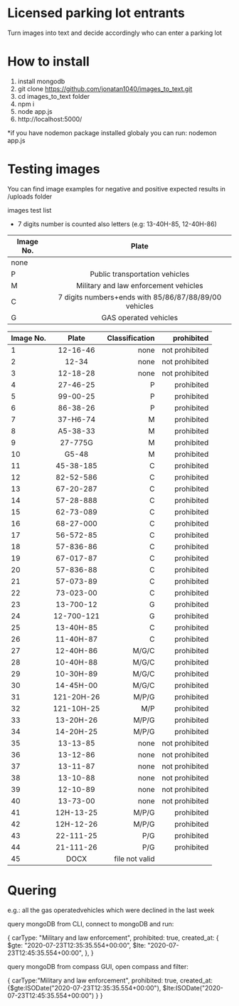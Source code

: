 # Licensed parking lot entrants

Turn images into text and decide accordingly who can enter a parking lot

# How to install

1. install mongodb
2. git clone https://github.com/jonatan1040/images_to_text.git
3. cd images_to_text folder
4. npm i
5. node app.js
6. http://localhost:5000/

\*if you have nodemon package installed globaly you can run:
nodemon app.js

# Testing images

You can find image examples for negative and positive expected results in /uploads folder

images test list

- 7 digits number is counted also letters (e.g: 13-40H-85, 12-40H-86)

| Image No. |                         Plate                         |
| --------- | :---------------------------------------------------: |
| none      |
| P         |            Public transportation vehicles             |
| M         |         Military and law enforcement vehicles         |
| C         | 7 digits numbers+ends with 85/86/87/88/89/00 vehicles |
| G         |                 GAS operated vehicles                 |

| Image No. |   Plate    | Classification |     prohibited |
| --------- | :--------: | -------------: | -------------: |
| 1         |  12-16-46  |           none | not prohibited |
| 2         |   12-34    |           none | not prohibited |
| 3         |  12-18-28  |           none | not prohibited |
| 4         |  27-46-25  |              P |     prohibited |
| 5         |  99-00-25  |              P |     prohibited |
| 6         |  86-38-26  |              P |     prohibited |
| 7         |  37-H6-74  |              M |     prohibited |
| 8         |  A5-38-33  |              M |     prohibited |
| 9         |  27-775G   |              M |     prohibited |
| 10        |   G5-48    |              M |     prohibited |
| 11        | 45-38-185  |              C |     prohibited |
| 12        | 82-52-586  |              C |     prohibited |
| 13        | 67-20-287  |              C |     prohibited |
| 14        | 57-28-888  |              C |     prohibited |
| 15        | 62-73-089  |              C |     prohibited |
| 16        | 68-27-000  |              C |     prohibited |
| 17        | 56-572-85  |              C |     prohibited |
| 18        | 57-836-86  |              C |     prohibited |
| 19        | 67-017-87  |              C |     prohibited |
| 20        | 57-836-88  |              C |     prohibited |
| 21        | 57-073-89  |              C |     prohibited |
| 22        | 73-023-00  |              C |     prohibited |
| 23        | 13-700-12  |              G |     prohibited |
| 24        | 12-700-121 |              G |     prohibited |
| 25        | 13-40H-85  |              C |     prohibited |
| 26        | 11-40H-87  |              C |     prohibited |
| 27        | 12-40H-86  |          M/G/C |     prohibited |
| 28        | 10-40H-88  |          M/G/C |     prohibited |
| 29        | 10-30H-89  |          M/G/C |     prohibited |
| 30        | 14-45H-00  |          M/G/C |     prohibited |
| 31        | 121-20H-26 |          M/P/G |     prohibited |
| 32        | 121-10H-25 |            M/P |     prohibited |
| 33        | 13-20H-26  |          M/P/G |     prohibited |
| 34        | 14-20H-25  |          M/P/G |     prohibited |
| 35        |  13-13-85  |           none | not prohibited |
| 36        |  13-12-86  |           none | not prohibited |
| 37        |  13-11-87  |           none | not prohibited |
| 38        |  13-10-88  |           none | not prohibited |
| 39        |  12-10-89  |           none | not prohibited |
| 40        |  13-73-00  |           none | not prohibited |
| 41        | 12H-13-25  |          M/P/G |     prohibited |
| 42        | 12H-12-26  |          M/P/G |     prohibited |
| 43        | 22-111-25  |            P/G |     prohibited |
| 44        | 21-111-26  |            P/G |     prohibited |
| 45        |    DOCX    | file not valid |

# Quering

e.g.:
all the gas operatedvehicles which were declined in the last week

query mongoDB from CLI, connect to mongoDB and run:

{
carType: "Military and law enforcement",
prohibited: true,
created_at: {
$gte: "2020-07-23T12:35:35.554+00:00",
        $lte: "2020-07-23T12:45:35.554+00:00",
},
}

query mongoDB from compass GUI, open compass and filter:

{
carType:"Military and law enforcement",
prohibited: true,
created_at:{$gte:ISODate("2020-07-23T12:35:35.554+00:00"),
                $lte:ISODate("2020-07-23T12:45:35.554+00:00")
}
}

